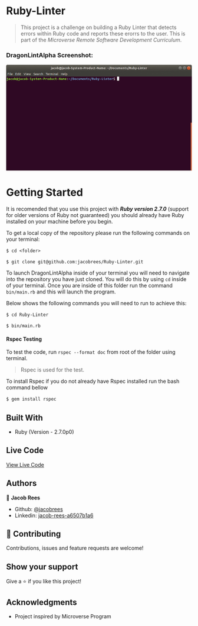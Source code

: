 # Ruby-Linter

> This project is a challenge on building a Ruby Linter that detects errors within Ruby code and reports these erorrs to the user. This is part of the _Microverse Remote Software Development Curriculum_.

### DragonLintAlpha Screenshot:

![](screenshot/screenshot.gif)

# Getting Started
It is recomended that you use this project with ***Ruby version 2.7.0*** (support for older versions of Ruby not guaranteed) you should already have Ruby installed on your machine before you begin.

To get a local copy of the repository please run the following commands on your terminal:

```
$ cd <folder>
```

```
$ git clone git@github.com:jacobrees/Ruby-Linter.git
```

To launch DragonLintAlpha inside of your terminal you will need to navigate into the repository you have just cloned. You will do this by using `cd` inside of your terminal. Once you are inside of this folder run the command `bin/main.rb` and this will launch the program. 

Below shows the following commands you will need to run to achieve this:

```
$ cd Ruby-Linter
```

```
$ bin/main.rb
```

#### Rspec Testing

To test the code, run `rspec --format doc` from root of the folder using terminal.
> Rspec is used for the test.

To install Rspec if you do not already have Rspec installed run the bash command bellow
~~~bash
$ gem install rspec
~~~

## Built With

- Ruby (Version - 2.7.0p0)

## Live Code

[View Live Code](https://repl.it)

## Authors

👤 **Jacob Rees**

- Github: [@jacobrees](https://github.com/jacobrees)
- Linkedin: [jacob-rees-a6507b1a6](https://www.linkedin.com/in/jacob-rees-a6507b1a6/)

## 🤝 Contributing

Contributions, issues and feature requests are welcome!

## Show your support

Give a ⭐️ if you like this project!

## Acknowledgments

- Project inspired by Microverse Program
